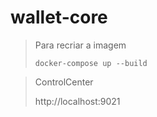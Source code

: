# wallet-core

> Para recriar a imagem
>
>```docker-compose up --build```

> ControlCenter
>
> http://localhost:9021